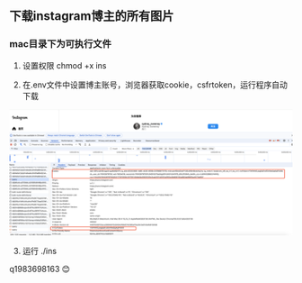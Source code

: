 ## 下载instagram博主的所有图片


### mac目录下为可执行文件 

1. 设置权限
chmod +x ins

2. 在.env文件中设置博主账号，浏览器获取cookie，csfrtoken，运行程序自动下载

![alt text](image.png)

3. 运行
./ins

q1983698163 😊


